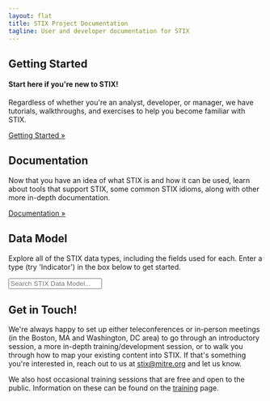 ```yaml
---
layout: flat
title: STIX Project Documentation
tagline: User and developer documentation for STIX
---
```


<div class="row">
  <div class="col-xs-12">
    <div class="well">
      <h2>Getting Started</h2>
      <h4>Start here if you're new to STIX!</h4>
      <p>Regardless of whether you're an analyst, developer, or manager, we
      have tutorials, walkthroughs, and exercises to help you become familiar
      with STIX.</p>
      <p><a class="btn btn-primary btn-lg" role="button" href="/getting-started">Getting Started »</a></p>
    </div>
  </div>
</div>
<div class="row">
  <div class="col-md-6">
    <div class="well">
      <h2>Documentation</h2>
      <p>Now that you have an idea of what STIX is and how it can be used,
      learn about tools that support STIX, some common STIX idioms, along
      with other more in-depth documentation.</p>
      <p><a class="btn btn-primary btn-lg" role="button" href="/documentation">Documentation »</a></p>
    </div>
  </div>
  <div class="col-md-6">
    <div class="well">
      <h2>Data Model</h2>
      <p>Explore all of the STIX data types, including the fields used for
      each. Enter a type (try 'Indicator') in the box below to get
      started.</p>
      <div class="full-width">
        <p><input type="text" class="doc-types form-control input-lg" placeholder="Search STIX Data Model..." /></p>
      </div>
    </div>
  </div>
</div>

## Get in Touch!

We're always happy to set up either teleconferences or in-person meetings (in
the Boston, MA and Washington, DC area) to go through an introductory session,
a more in-depth training/development session, or to walk you through how to map
your existing content into STIX. If that's something you're interested in,
reach out to us at [stix@mitre.org](mailto:stix@mitre.org) and let us know.

We also host occasional training sessions that are free and open to the public.
Information on these can be found on the
[training](http://stix.mitre.org/training/index.html) page.
